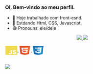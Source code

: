 ### Oi, Bem-vindo ao meu perfil.


- 🔭 Hoje trabalhado com front-esnd.
- 🌱 Estdando Html, CSS, Javascript.
- 😄 Pronouns: ele/dele

<div align="center">
  <a href="https://github.com/RafaelLoureiro">
  <img height="auto" src="https://github-readme-stats.vercel.app/api?username=RafaelLoureiro&show_icons=true&theme=dracula&include_all_commits=true&count_private=true"/>
  <img height="auto" src="https://github-readme-stats.vercel.app/api/top-langs/?username=RafaelLoureiro&layout=compact&langs_count=7&theme=dracula"/>
</div>

<div style="display: inline_block"><br>
  <img align="center" alt="Rafa-Js" height="30" width="40" src="https://raw.githubusercontent.com/devicons/devicon/master/icons/javascript/javascript-plain.svg">  
  <img align="center" alt="Rafa-HTML" height="30" width="40" src="https://raw.githubusercontent.com/devicons/devicon/master/icons/html5/html5-original.svg">
  <img align="center" alt="Rafa-CSS" height="30" width="40" src="https://raw.githubusercontent.com/devicons/devicon/master/icons/css3/css3-original.svg">
</div>

##

<div> 


  <a href = "mailto:contatorafanetmello@gmail.com"><img src="https://img.shields.io/badge/-Gmail-%23333?style=for-the-badge&logo=gmail&logoColor=white" target="_blank"></a>
 
</div>
